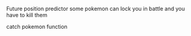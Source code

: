 Future position predictor
some pokemon can lock you in battle and you have to kill them

catch pokemon function